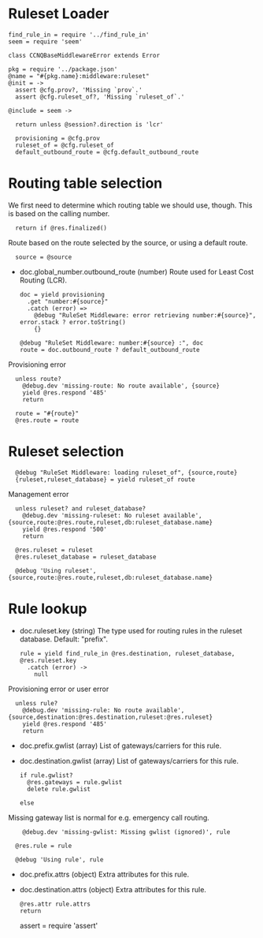 Ruleset Loader
==============

    find_rule_in = require '../find_rule_in'
    seem = require 'seem'

    class CCNQBaseMiddlewareError extends Error

    pkg = require '../package.json'
    @name = "#{pkg.name}:middleware:ruleset"
    @init = ->
      assert @cfg.prov?, 'Missing `prov`.'
      assert @cfg.ruleset_of?, 'Missing `ruleset_of`.'

    @include = seem ->

      return unless @session?.direction is 'lcr'

      provisioning = @cfg.prov
      ruleset_of = @cfg.ruleset_of
      default_outbound_route = @cfg.default_outbound_route

Routing table selection
=======================

We first need to determine which routing table we should use, though.
This is based on the calling number.

      return if @res.finalized()

Route based on the route selected by the source, or using a default route.

      source = @source

* doc.global_number.outbound_route (number) Route used for Least Cost Routing (LCR).

      doc = yield provisioning
        .get "number:#{source}"
        .catch (error) =>
          @debug "RuleSet Middleware: error retrieving number:#{source}", error.stack ? error.toString()
          {}

      @debug "RuleSet Middleware: number:#{source} :", doc
      route = doc.outbound_route ? default_outbound_route

Provisioning error

      unless route?
        @debug.dev 'missing-route: No route available', {source}
        yield @res.respond '485'
        return

      route = "#{route}"
      @res.route = route

Ruleset selection
=================

      @debug "RuleSet Middleware: loading ruleset_of", {source,route}
      {ruleset,ruleset_database} = yield ruleset_of route

Management error

      unless ruleset? and ruleset_database?
        @debug.dev 'missing-ruleset: No ruleset available', {source,route:@res.route,ruleset,db:ruleset_database.name}
        yield @res.respond '500'
        return

      @res.ruleset = ruleset
      @res.ruleset_database = ruleset_database

      @debug 'Using ruleset', {source,route:@res.route,ruleset,db:ruleset_database.name}

Rule lookup
===========

* doc.ruleset.key (string) The type used for routing rules in the ruleset database. Default: "prefix".

      rule = yield find_rule_in @res.destination, ruleset_database, @res.ruleset.key
        .catch (error) ->
          null

Provisioning error or user error

      unless rule?
        @debug.dev 'missing-rule: No route available', {source,destination:@res.destination,ruleset:@res.ruleset}
        yield @res.respond '485'
        return

* doc.prefix.gwlist (array) List of gateways/carriers for this rule.
* doc.destination.gwlist (array) List of gateways/carriers for this rule.

      if rule.gwlist?
        @res.gateways = rule.gwlist
        delete rule.gwlist

      else

Missing gateway list is normal for e.g. emergency call routing.

        @debug.dev 'missing-gwlist: Missing gwlist (ignored)', rule

      @res.rule = rule

      @debug 'Using rule', rule

* doc.prefix.attrs (object) Extra attributes for this rule.
* doc.destination.attrs (object) Extra attributes for this rule.

      @res.attr rule.attrs
      return

    assert = require 'assert'
